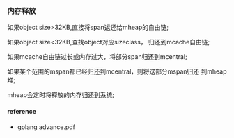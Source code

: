 ### 内存释放

如果object size&gt;32KB,直接将span返还给mheap的自由链;

如果object size&lt;32KB,查找object对应sizeclass， 归还到mcache自由链;

如果mcache自由链过长或内存过大，将部分span归还到mcentral;

如果某个范围的mspan都已经归还到mcentral，则将这部分mspan归还 到mheap堆;

mheap会定时将释放的内存归还到系统;

#### reference

* golang advance.pdf



